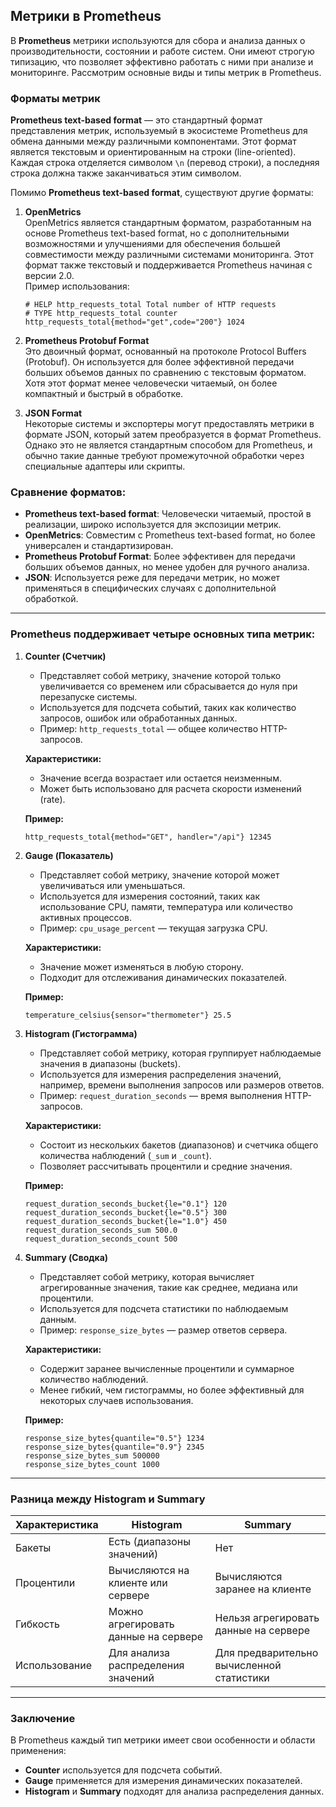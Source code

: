 ## **Метрики в Prometheus**

В **Prometheus** метрики используются для сбора и анализа данных о производительности, состоянии и работе систем. Они имеют строгую типизацию, что позволяет эффективно работать с ними при анализе и мониторинге. Рассмотрим основные виды и типы метрик в Prometheus.

### Форматы метрик 

**Prometheus text-based format** — это стандартный формат представления метрик, используемый в экосистеме Prometheus для обмена данными между различными компонентами. Этот формат является текстовым и ориентированным на строки (line-oriented). Каждая строка отделяется символом `\n` (перевод строки), а последняя строка должна также заканчиваться этим символом. 

Помимо **Prometheus text-based format**, существуют другие форматы:

1. **OpenMetrics**  
   OpenMetrics является стандартным форматом, разработанным на основе Prometheus text-based format, но с дополнительными возможностями и улучшениями для обеспечения большей совместимости между различными системами мониторинга. Этот формат также текстовый и поддерживается Prometheus начиная с версии 2.0.  
   Пример использования:  
   ```
   # HELP http_requests_total Total number of HTTP requests
   # TYPE http_requests_total counter
   http_requests_total{method="get",code="200"} 1024
   ```

2. **Prometheus Protobuf Format**  
   Это двоичный формат, основанный на протоколе Protocol Buffers (Protobuf). Он используется для более эффективной передачи больших объемов данных по сравнению с текстовым форматом. Хотя этот формат менее человечески читаемый, он более компактный и быстрый в обработке.  

3. **JSON Format**  
   Некоторые системы и экспортеры могут предоставлять метрики в формате JSON, который затем преобразуется в формат Prometheus. Однако это не является стандартным способом для Prometheus, и обычно такие данные требуют промежуточной обработки через специальные адаптеры или скрипты.  

### Сравнение форматов:
- **Prometheus text-based format**: Человечески читаемый, простой в реализации, широко используется для экспозиции метрик.
- **OpenMetrics**: Совместим с Prometheus text-based format, но более универсален и стандартизирован.
- **Prometheus Protobuf Format**: Более эффективен для передачи больших объемов данных, но менее удобен для ручного анализа.
- **JSON**: Используется реже для передачи метрик, но может применяться в специфических случаях с дополнительной обработкой.

---

### Prometheus поддерживает четыре основных типа метрик:

1. **Counter (Счетчик)**  
   - Представляет собой метрику, значение которой только увеличивается со временем или сбрасывается до нуля при перезапуске системы.
   - Используется для подсчета событий, таких как количество запросов, ошибок или обработанных данных.
   - Пример: `http_requests_total` — общее количество HTTP-запросов.

   **Характеристики:**
   - Значение всегда возрастает или остается неизменным.
   - Может быть использовано для расчета скорости изменений (rate).

   **Пример:**
   ```plaintext
   http_requests_total{method="GET", handler="/api"} 12345
   ```

2. **Gauge (Показатель)**  
   - Представляет собой метрику, значение которой может увеличиваться или уменьшаться.
   - Используется для измерения состояний, таких как использование CPU, памяти, температура или количество активных процессов.
   - Пример: `cpu_usage_percent` — текущая загрузка CPU.

   **Характеристики:**
   - Значение может изменяться в любую сторону.
   - Подходит для отслеживания динамических показателей.

   **Пример:**
   ```plaintext
   temperature_celsius{sensor="thermometer"} 25.5
   ```

3. **Histogram (Гистограмма)**  
   - Представляет собой метрику, которая группирует наблюдаемые значения в диапазоны (buckets).
   - Используется для измерения распределения значений, например, времени выполнения запросов или размеров ответов.
   - Пример: `request_duration_seconds` — время выполнения HTTP-запросов.

   **Характеристики:**
   - Состоит из нескольких бакетов (диапазонов) и счетчика общего количества наблюдений (`_sum` и `_count`).
   - Позволяет рассчитывать процентили и средние значения.

   **Пример:**
   ```plaintext
   request_duration_seconds_bucket{le="0.1"} 120
   request_duration_seconds_bucket{le="0.5"} 300
   request_duration_seconds_bucket{le="1.0"} 450
   request_duration_seconds_sum 500.0
   request_duration_seconds_count 500
   ```

4. **Summary (Сводка)**  
   - Представляет собой метрику, которая вычисляет агрегированные значения, такие как среднее, медиана или процентили.
   - Используется для подсчета статистики по наблюдаемым данным.
   - Пример: `response_size_bytes` — размер ответов сервера.

   **Характеристики:**
   - Содержит заранее вычисленные процентили и суммарное количество наблюдений.
   - Менее гибкий, чем гистограммы, но более эффективный для некоторых случаев использования.

   **Пример:**
   ```plaintext
   response_size_bytes{quantile="0.5"} 1234
   response_size_bytes{quantile="0.9"} 2345
   response_size_bytes_sum 500000
   response_size_bytes_count 1000
   ```

---

### **Разница между Histogram и Summary**

| Характеристика         | Histogram                              | Summary                                |
|------------------------|----------------------------------------|----------------------------------------|
| Бакеты                 | Есть (диапазоны значений)              | Нет                                    |
| Процентили             | Вычисляются на клиенте или сервере     | Вычисляются заранее на клиенте         |
| Гибкость               | Можно агрегировать данные на сервере    | Нельзя агрегировать данные на сервере   |
| Использование          | Для анализа распределения значений      | Для предварительно вычисленной статистики |

---

### **Заключение**

В Prometheus каждый тип метрики имеет свои особенности и области применения:
- **Counter** используется для подсчета событий.
- **Gauge** применяется для измерения динамических показателей.
- **Histogram** и **Summary** подходят для анализа распределения данных.
